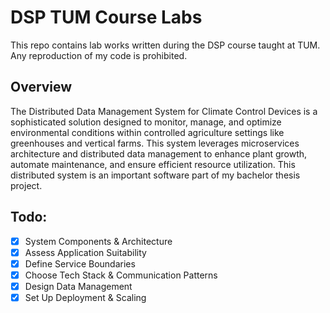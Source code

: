 # DSP TUM Course Labs

This repo contains lab works written during the DSP course taught at TUM. Any reproduction of my code is prohibited.

## Overview

The Distributed Data Management System for Climate Control Devices is a sophisticated solution designed to monitor, manage, and optimize environmental conditions within controlled agriculture settings like greenhouses and vertical farms. This system leverages microservices architecture and distributed data management to enhance plant growth, automate maintenance, and ensure efficient resource utilization. This distributed system is an important software part of my bachelor thesis project.

## Todo:

- [x] System Components & Architecture
- [x] Assess Application Suitability
- [x] Define Service Boundaries
- [x] Choose Tech Stack & Communication Patterns
- [x] Design Data Management
- [x] Set Up Deployment & Scaling
